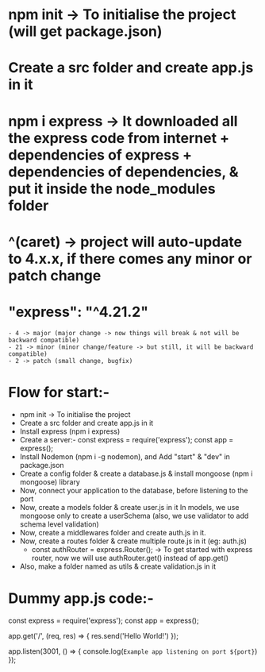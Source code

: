 # npm init -> To initialise the project (will get package.json)
# Create a src folder and create app.js in it

# npm i express -> It downloaded all the express code from internet + dependencies of express + dependencies of dependencies, & put it inside the node_modules folder

# ^(caret) -> project will auto-update to 4.x.x, if there comes any minor or patch change

# "express": "^4.21.2"
    - 4 -> major (major change -> now things will break & not will be backward compatible)
    - 21 -> minor (minor change/feature -> but still, it will be backward compatible)
    - 2 -> patch (small change, bugfix)

# Flow for start:-
- npm init -> To initialise the project
- Create a src folder and create app.js in it
- Install express (npm i express)
- Create a server:-
    const express = require('express');
    const app = express();
- Install Nodemon (npm i -g nodemon), and Add "start" & "dev" in package.json
- Create a config folder & create a database.js & install mongoose (npm i mongoose) library
- Now, connect your application to the database, before listening to the port
- Now, create a models folder & create user.js in it
    In models, we use mongoose only to create a userSchema (also, we use validator to add schema level validation)
- Now, create a middlewares folder and create auth.js in it.
- Now, create a routes folder & create multiple route.js in it (eg: auth.js)
    - const authRouter = express.Router();  -> To get started with express router, now we   will use authRouter.get() instead of app.get()
- Also, make a folder named as utils & create validation.js in it

# Dummy app.js code:-
const express = require('express');
const app = express();

app.get('/', (req, res) => {
  res.send('Hello World!')
});

app.listen(3001, () => {
  console.log(`Example app listening on port ${port}`)
});
